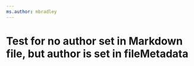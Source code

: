 ```yaml
---
ms.author: mbradley
---
```

# Test for no author set in Markdown file, but author is set in fileMetadata
